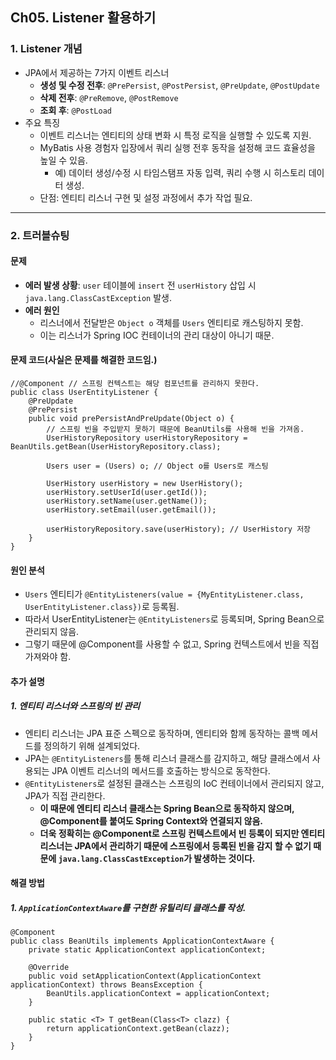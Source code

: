 ## Ch05. Listener 활용하기

### 1. Listener 개념
- JPA에서 제공하는 7가지 이벤트 리스너
  - **생성 및 수정 전후**: `@PrePersist`, `@PostPersist`, `@PreUpdate`, `@PostUpdate`
  - **삭제 전후**: `@PreRemove`, `@PostRemove`
  - **조회 후**: `@PostLoad`
- 주요 특징
  - 이벤트 리스너는 엔티티의 상태 변화 시 특정 로직을 실행할 수 있도록 지원.
  - MyBatis 사용 경험자 입장에서 쿼리 실행 전후 동작을 설정해 코드 효율성을 높일 수 있음.
    - 예) 데이터 생성/수정 시 타임스탬프 자동 입력, 쿼리 수행 시 히스토리 데이터 생성.
  - 단점: 엔티티 리스너 구현 및 설정 과정에서 추가 작업 필요.

---

### 2. 트러블슈팅
#### 문제
- **에러 발생 상황**: `user` 테이블에 `insert` 전 `userHistory` 삽입 시 `java.lang.ClassCastException` 발생.
- **에러 원인** 
  - 리스너에서 전달받은 `Object o` 객체를 `Users` 엔티티로 캐스팅하지 못함.
  - 이는 리스너가 Spring IOC 컨테이너의 관리 대상이 아니기 때문.

#### 문제 코드(사실은 문제를 해결한 코드임.)
```
//@Component // 스프링 컨텍스트는 해당 컴포넌트를 관리하지 못한다.
public class UserEntityListener {
    @PreUpdate
    @PrePersist
    public void prePersistAndPreUpdate(Object o) {
        // 스프링 빈을 주입받지 못하기 때문에 BeanUtils를 사용해 빈을 가져옴.
        UserHistoryRepository userHistoryRepository = BeanUtils.getBean(UserHistoryRepository.class);

        Users user = (Users) o; // Object o를 Users로 캐스팅

        UserHistory userHistory = new UserHistory();
        userHistory.setUserId(user.getId());
        userHistory.setName(user.getName());
        userHistory.setEmail(user.getEmail());

        userHistoryRepository.save(userHistory); // UserHistory 저장
    }
}
```
#### 원인 분석
- `Users` 엔티티가 `@EntityListeners(value = {MyEntityListener.class, UserEntityListener.class})`로 등록됨.
- 따라서 UserEntityListener는 `@EntityListeners`로 등록되며, Spring Bean으로 관리되지 않음.
- 그렇기 때문에 @Component를 사용할 수 없고, Spring 컨텍스트에서 빈을 직접 가져와야 함.

#### 추가 설명
##### 1. 엔티티 리스너와 스프링의 빈 관리
- 엔티티 리스너는 JPA 표준 스펙으로 동작하며, 엔티티와 함께 동작하는 콜백 메서드를 정의하기 위해 설계되었다.
- JPA는 `@EntityListeners`를 통해 리스너 클래스를 감지하고, 해당 클래스에서 사용되는 JPA 이벤트 리스너의 메서드를 호출하는 방식으로 동작한다.
- `@EntityListeners`로 설정된 클래스는 스프링의 IoC 컨테이너에서 관리되지 않고, JPA가 직접 관리한다.
  - **이 때문에 엔티티 리스너 클래스는 Spring Bean으로 동작하지 않으며, @Component를 붙여도 Spring Context와 연결되지 않음.**
  - **더욱 정확히는 @Component로 스프링 컨텍스트에서 빈 등록이 되지만 엔티티 리스너는 JPA에서 관리하기 때문에 스프링에서 등록된 빈을 감지 할 수 없기 때문에 `java.lang.ClassCastException`가 발생하는 것이다.**

#### 해결 방법
##### 1. `ApplicationContextAware`를 구현한 유틸리티 클래스를 작성.
```
@Component
public class BeanUtils implements ApplicationContextAware {
    private static ApplicationContext applicationContext;

    @Override
    public void setApplicationContext(ApplicationContext applicationContext) throws BeansException {
        BeanUtils.applicationContext = applicationContext;
    }

    public static <T> T getBean(Class<T> clazz) {
        return applicationContext.getBean(clazz);
    }
}
```
